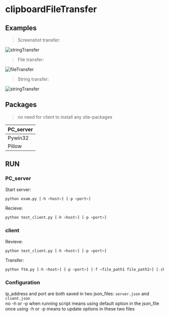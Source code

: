 # clipboardFileTransfer
## Examples

> Screenshot transfer:

![stringTransfer](https://github.com/ogios/clipboardFileTransfer/blob/main/gif/%E4%BC%A0%E8%BE%93%E6%88%AA%E5%9B%BE.gif?raw=true)

> File transfer:

![fileTransfer](https://github.com/ogios/clipboardFileTransfer/blob/main/gif/%E4%BC%A0%E8%BE%93%E6%96%87%E4%BB%B6.gif?raw=true)

> String transfer:

![stringTransfer](https://github.com/ogios/clipboardFileTransfer/blob/main/gif/%E4%BC%A0%E8%BE%93%E6%96%87%E5%AD%97.gif?raw=true)


## Packages
> no need for client to install any site-packages

|PC_server|
|--|
|Pywin32|
|Pillow|

## RUN
### PC_server
Start server:
```python
python exam.py [-h <host>] [-p <port>]
```
Recieve:
```python
python test_client.py [-h <host>] [-p <port>]
```

### client
Revieve:
```python
python test_client.py [-h <host>] [-p <port>]
```
Transfer:
```python
python ftm.py [-h <host>] [-p <port>] [-f <file_path1 file_path2>] [-char <String1 String2>]
```
### Configuration
ip_address and port are both saved in two json_files: `server.json` and `client.json`  
no -h or -p when running script means using default option in the json_file  
once using -h or -p means to update options in these two files  

